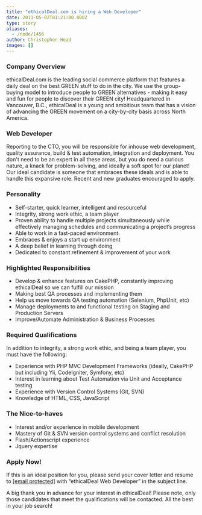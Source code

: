 ```yaml
---
title: "ethicalDeal.com is hiring a Web Developer"
date: 2011-05-02T01:21:00.000Z
type: story
aliases:
  - /node/1456
author: Christopher Head
images: []
---
```


<div class="field field-name-body field-type-text-with-summary field-label-hidden"><div class="field-items"><div class="field-item even"><h3>Company Overview</h3>
<p>ethicalDeal.com is the leading social commerce platform that features a daily deal on the best GREEN stuff to do in the city. We use the group-buying model to introduce people to GREEN alternatives - making it easy and fun for people to discover their GREEN city! Headquartered in Vancouver, B.C., ethicalDeal is a young and ambitious team that has a vision  of advancing the GREEN movement on a city-by-city basis across North America.</p>
<h3>Web Developer</h3>
<p>Reporting to the CTO, you will be responsible for inhouse web development, quality assurance, build &amp; test automation, integration and deployment. You don&apos;t need to be an expert in all these areas, but you do need a curious nature, a knack for problem-solving, and ideally a soft spot for our planet! Our ideal candidate is someone that embraces these ideals and is able to handle this expansive role. Recent and new graduates encouraged to apply.</p>
<h3>Personality</h3>
<ul>
<li>Self-starter, quick learner, intelligent and resourceful</li>
<li>Integrity, strong work ethic, a team player</li>
<li>Proven ability to handle multiple projects simultaneously while effectively managing schedules and communicating a project&#x2019;s progress</li>
<li>Able to work in a fast-paced environment.</li>
<li>Embraces &amp; enjoys a start up environment</li>
<li>A deep belief in learning through doing</li>
<li>Dedicated to constant refinement &amp; improvement of your work</li>
</ul>
<h3>Highlighted Responsibilities</h3>
<ul>
<li>Develop &amp; enhance features on CakePHP, constantly improving ethicalDeal so we can fulfill our mission</li>
<li>Making best QA processes and implementing them</li>
<li>Help us move towards QA testing automation (Selenium, PhpUnit, etc)</li>
<li>Manage deployments to and functional testing on Staging and Production Servers</li>
<li>Improve/Automate Administration &amp; Business Processes</li>
</ul>
<h3>Required Qualifications</h3>
<p>In addition to integrity, a strong work ethic, and being a team player, you must have the following:</p>
<ul>
<li>Experience with PHP MVC Development Frameworks (ideally, CakePHP but including Yii, CodeIgniter, Symfony, etc)</li>
<li>Interest in learning about Test Automation via Unit and Acceptance testing</li>
<li>Experience with Version Control Systems (Git, SVN)</li>
<li>Knowledge of HTML, CSS, JavaScript</li>
</ul>
<h3>The Nice-to-haves</h3>
<ul>
<li>Interest and/or experience in mobile development</li>
<li>Mastery of Git &amp; SVN version control systems and conflict resolution</li>
<li>Flash/Actionscript experience</li>
<li>Jquery expertise</li>
</ul>
<h3>Apply Now!</h3>
<p>If this is an ideal position for you, please send your cover letter and resume to <a href="/cdn-cgi/l/email-protection#3b6f52567b5e4f5352585a577f5e5a5715585456"><span class="__cf_email__" data-cfemail="17437e7a5772637f7e74767b5372767b3974787a">[email&#xA0;protected]</span></a> with &#x201C;ethicalDeal Web Developer&#x201D; in the subject line.</p>
<p>A big thank you in advance for your interest in ethicalDeal! Please note, only those candidates that meet the qualifications will be contacted. All the best in your job search!</p>
</div></div></div>    <footer>
          </footer>